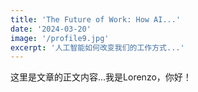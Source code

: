 ```yaml
---
title: 'The Future of Work: How AI...'
date: '2024-03-20'
image: '/profile9.jpg'
excerpt: '人工智能如何改变我们的工作方式...'
---
```


这里是文章的正文内容...我是Lorenzo，你好！